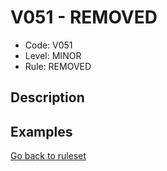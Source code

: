 # V051 - REMOVED

* Code: V051
* Level: MINOR
* Rule: REMOVED

## Description

## Examples

[Go back to ruleset](../README.md)